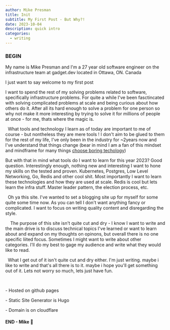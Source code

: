 ```yaml
---
author: Mike Presman
title: Init
subtitle: My First Post - But Why?!
date: 2023-10-04
description: quick intro
categories:
  - writing
---
```


### BEGIN

My name is Mike Presman and I'm a 27 year old software engineer on the infrastructure team at gadget.dev located in Ottawa, ON. Canada

I just want to say welcome to my first post
&nbsp;

I want to spend the rest of my solving problems related to software, specifically infrastructure problems.
For quite a while I've been fasctincated with solving complicated problems at scale and being curious about how others do it. After all its hard enough to solve a problem for one person so why not make it more interesting by trying to solve it for millions of people at once - for me, thats where the magic is.

&nbsp;
What tools and technology I learn as of today are important to me of course - but nontheless they are mere tools !
I don't aim to be glued to them for the rest of my life, I've only been in the industry for ~2years now and I've understand that things change (bear in mind I am a fan of this mindset and mindframe for many things [choose boring techology](https://boringtechnology.club/))

But with that in mind what tools do I want to learn for this year 2023? Good question.
Interestingly enough, nothing new and interesting I want to hone my skills on the tested and proven.
Kubernetes, Postgres, Low Level Networking, Go, Redis and other cool shit. Most importantly I want to learn these technologies and how they are used at scale. Redis is cool but lets learn the infra stuff. Master leader pattern, the election process, etc.

&nbsp;
Oh ya this site. I've wanted to set a blogging site up for myself for some quite some time now. As you can tell I don't want anything fancy or complicated. I want to focus on writing quality content and disregarding the style.

&nbsp;
&nbsp;
The purpose of this site isn't quite cut and dry - I know I want to write and the main drive is to discuss technical topics I've learned or want to learn about and expand on my thoughts on opinons, but overall there is no one specific liited focus. Sometimes I might want to write about other categories. I'll do my best to gage my audience and write what they would like to read.

&nbsp;
What I get out of it isn't quite cut and dry either. I'm just writing. maybe i like to write and that's all there is to it. maybe i hope you'll get something out of it. Lets not worry so much, lets just have fun.

&nbsp;

\- Hosted on github pages

\- Static Site Generator is Hugo

\- Domain is on cloudflare

#### END - Mike 🦉
